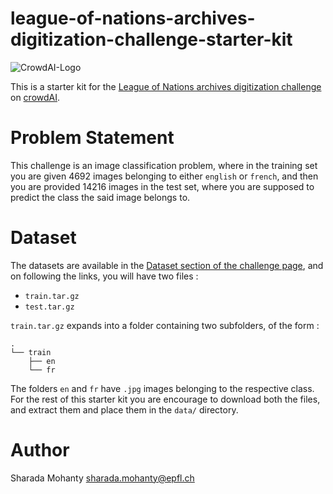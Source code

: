 # league-of-nations-archives-digitization-challenge-starter-kit
![CrowdAI-Logo](https://github.com/crowdAI/crowdai/raw/master/app/assets/images/misc/crowdai-logo-smile.svg?sanitize=true)

This is a starter kit for the [League of Nations archives digitization challenge](https://www.crowdai.org/challenges/league-of-nations-archives-digitization-challenge) on 
[crowdAI](https://www.crowdai.org).

# Problem Statement
This challenge is an image classification problem, where in the training set you are given 4692 images belonging to either `english` or `french`, and then you are provided 14216 images in the test set, where you are supposed to predict the class the said image belongs to.

# Dataset
The datasets are available in the [Dataset section of the challenge page](https://www.crowdai.org/challenges/league-of-nations-archives-digitization-challenge/dataset_files), and on following the links, you will have two files : 

* `train.tar.gz`
* `test.tar.gz`

`train.tar.gz` expands into a folder containing two subfolders, of the form : 

```
.
└── train
    ├── en
    └── fr
```
The folders `en` and `fr` have `.jpg` images belonging to the respective class.
For the rest of this starter kit you are encourage to download both the files, and extract them and place them in the `data/` directory.

# Author
Sharada Mohanty <sharada.mohanty@epfl.ch>

